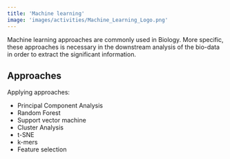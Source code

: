```yaml
---
title: 'Machine learning'
image: 'images/activities/Machine_Learning_Logo.png'
---
```


Machine learning approaches are commonly used in Biology. More specific, these approaches is necessary in the downstream analysis of the bio-data in order to extract the significant information.

## Approaches

Applying approaches:

- Principal Component Analysis
- Random Forest
- Support vector machine
- Cluster Analysis
- t-SNE
- k-mers
- Feature selection
